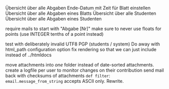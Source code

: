 Übersicht über alle Abgaben
Ende-Datum mit Zeit für Blatt einstellen
Übersicht über alle Abgaben eines Blatts
Übersicht über alle Studenten
Übersicht über alle Abgaben eines Studenten

require mails to start with "Abgabe [Nr]"
make sure to never use floats for points (use INTEGER tenths of a point instead)

test with deliberately invalid UTF8
PGP (students / system)
Do away with html_path configuration option
fix rendering so that we can just include instead of ../htmldocs

move attachments into *one* folder instead of date-sorted attachments.
create a logfile per user to monitor changes on their contribution
send mail back with checksums of attachments
`def filter`: `email.message_from_string` accepts ASCII only. Rewrite.
